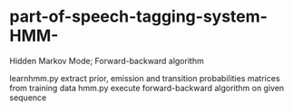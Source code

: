 # part-of-speech-tagging-system-HMM-
Hidden Markov Mode; Forward-backward algorithm

learnhmm.py  extract prior, emission and transition probabilities matrices from training data
hmm.py  execute forward-backward algorithm on given sequence
